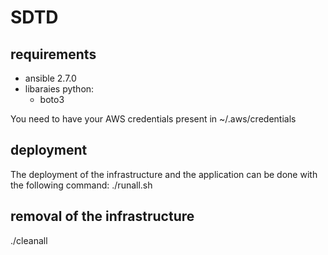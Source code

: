 # SDTD
## requirements
- ansible 2.7.0
- libaraies python:
  - boto3

You need to have your AWS credentials present in ~/.aws/credentials


## deployment
The deployment of the infrastructure and the application can be done with the following command:
./runall.sh

## removal of the infrastructure
./cleanall
